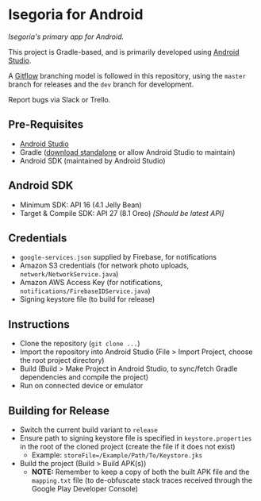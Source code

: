 # Isegoria for Android

*Isegoria's primary app for Android.*

This project is Gradle-based, and is primarily developed using [Android Studio](https://developer.android.com/studio/index.html).

A [Gitflow](https://www.atlassian.com/git/tutorials/comparing-workflows/gitflow-workflow) branching model is followed in this repository, using the `master` branch for releases and the `dev` branch for development.

Report bugs via Slack or Trello.

## Pre-Requisites
* [Android Studio](https://developer.android.com/studio/index.html)
* Gradle ([download standalone](http://www.gradle.org/downloads) or allow Android Studio to maintain)
* Android SDK (maintained by Android Studio)

## Android SDK
* Minimum SDK: API 16 (4.1 Jelly Bean)
* Target & Compile SDK: API 27 (8.1 Oreo) *[Should be latest API]*

## Credentials
* `google-services.json` supplied by Firebase, for notifications
* Amazon S3 credentials (for network photo uploads, `network/NetworkService.java`)
* Amazon AWS Access Key (for notifications, `notifications/FirebaseIDService.java`)
* Signing keystore file (to build for release)

## Instructions

* Clone the repository (`git clone ...`)
* Import the repository into Android Studio (File > Import Project, choose the root project directory)
* Build (Build > Make Project in Android Studio, to sync/fetch Gradle dependencies and compile the project)
* Run on connected device or emulator

## Building for Release
* Switch the current build variant to `release`
* Ensure path to signing keystore file is specified in `keystore.properties` in the root of the cloned project (create the file if it does not exist)
    - Example: `storeFile=/Example/Path/To/Keystore.jks`
* Build the project (Build > Build APK(s))
    - **NOTE:** Remember to keep a copy of both the built APK file and the `mapping.txt` file (to de-obfuscate stack traces received through the Google Play Developer Console)
